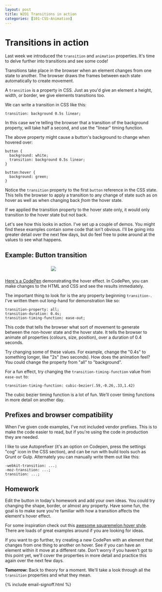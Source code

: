 ```yaml
---
layout: post
title: W2D1 Transitions in action
categories: [101-CSS-Animation]
---
```


# Transitions in action

Last week we introduced the `transition` and `animation` properties. It's time to delve further into transitions and see some code!

Transitions take place in the browser when an element changes from one state to another. The browser draws the frames between each state automatically to create movement.

A `transition` is a property in CSS. Just as you'd give an element a height, width, or border, we give elements transitions too.

We can write a transition in CSS like this:

    transition: background 0.5s linear;

In this case we're telling the browser that a transition of the background property, will take half a second, and use the "linear" timing function.

The above property might cause a button's background to change when hovered over:

    button {
      background: white;
      transition: background 0.5s linear;
    }

    button:hover {
      background: green;
    }

Notice the `transition` property to the first `button` reference in the CSS state. This tells the browser to apply a transition to any change of state such as on hover as well as when changing back *from* the hover state.

If we applied the transition property to the hover state only, it would only transition *to* the hover state but not back.

Let's see how this looks in action. I've set up a couple of demos. You might find these examples contain some code that isn't obvious. I'll be going into greater detail over the next few days, but do feel free to poke around at the values to see what happens.

## Example: Button transition

<div class="example">
  <img src="http://s3.amazonaws.com/course-images/button.gif" style="max-width: 200px; margin: 24px auto; display: block;">
</div>

[Here's a CodePen](http://codepen.io/donovanh/pen/MYQdZd) demonstrating the hover effect. In CodePen, you can make changes to the HTML and CSS and see the results immediately.

The important thing to look for is the any property beginning `transition-`. I've written them out long-hand for demonstration like so:

    transition-property: all;
    transition-duration: 0.4s;
    transition-timing-function: ease-out;

This code that tells the browser what sort of movement to generate between the non-hover state and the hover state. It tells the browser to animate *all* properties (colours, size, position), over a duration of 0.4 seconds.

Try changing some of these values. For example, change the "0.4s" to something longer, like "2s" (two seconds). How does the animation feel? You could change the property from "all" to "background".

For a fun effect, try changing the `transition-timing-function` value from `ease-out` to:

    transition-timing-function: cubic-bezier(.59,-0.26,.33,1.42)

The cubic bezier timing function is a lot of fun. We'll cover timing functions in more detail on another day.

## Prefixes and browser compatibility

When I've given code examples, I've not included vendor prefixes. This is to make the code easier to read, but if you're using the code in production they are needed.

I like to use Autoprefixer (it's an option on Codepen, press the settings "cog" icon in the CSS section), and can be run with build tools such as Grunt or Gulp. Alternately you can manually write them out like this:

    -webkit-transition: ...;
    -moz-transition: ...;
    transition: ...;

<div class="callout">
  <h2>Homework</h2>

  <p>Edit the button in today's homework and add your own ideas. You could try changing the shape, border, or almost any property. Have some fun, the goal is to make sure you're familiar with how a transition affects the element's hover effect.</p>

  <p>For some inspiration check out this <a href="http://codepen.io/nxtonic/pen/gbZNKJ">awesome squaremelon hover style</a>. There are loads of great examples around if you are looking for ideas.</p>

  <p>If you want to go further, try creating a new CodePen with an element that changes from one thing to another on hover. See if you can have an element within it move at a different rate. Don't worry if you haven't got to this point yet, we'll cover the properties in more detail and practice this again over the next few days.</p>
  
</div>

**Tomorrow:** Back to theory for a moment. We'll take a look through all the `transition` properties and what they mean.

{% include email-signoff.html %}
